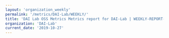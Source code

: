 ```yaml
---
layout: 'organization_weekly'
permalink: '/metrics/DAI-Lab/WEEKLY/'
title: 'DAI Lab OSS Metrics Metrics report for DAI-Lab | WEEKLY-REPORT-2019-10-27'
organization: 'DAI-Lab'
current_date: '2019-10-27'
---
```

